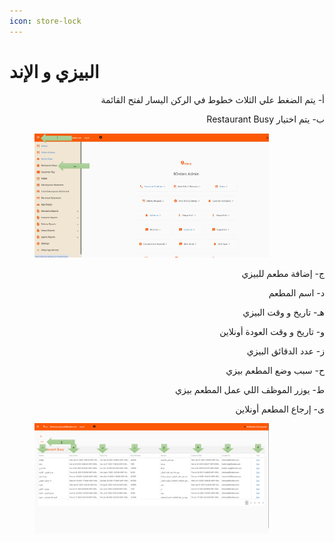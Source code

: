 ```yaml
---
icon: store-lock
---
```


# البيزي و الإند

<p align="right">أ- يتم الضغط علي الثلاث خطوط في الركن اليسار لفتح القائمة</p>

<p align="right">Restaurant Busy ب- يتم اختيار </p>

<figure><img src="../../.gitbook/assets/Busy 1.jpg" alt="" width="375"><figcaption></figcaption></figure>

<p align="right">ج- إضافة مطعم للبيزي</p>

<p align="right">د- اسم المطعم</p>

<p align="right">هـ- تاريخ و وقت البيزي</p>

<p align="right">و- تاريخ و وقت العودة أونلاين</p>

<p align="right">ز- عدد الدقائق البيزي</p>

<p align="right">ح- سبب وضع المطعم بيزي</p>

<p align="right">ط- يوزر الموظف اللي عمل المطعم بيزي</p>

<p align="right">ى- إرجاع المطعم أونلاين</p>

<figure><img src="../../.gitbook/assets/image (2) (1) (1) (1) (1) (1).png" alt="" width="375"><figcaption></figcaption></figure>
